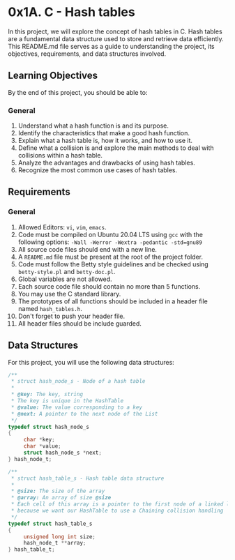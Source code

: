 # 0x1A. C - Hash tables

In this project, we will explore the concept of hash tables in C. Hash tables are a fundamental data structure used to store and retrieve data efficiently. This README.md file serves as a guide to understanding the project, its objectives, requirements, and data structures involved.

## Learning Objectives

By the end of this project, you should be able to:

### General
1. Understand what a hash function is and its purpose.
2. Identify the characteristics that make a good hash function.
3. Explain what a hash table is, how it works, and how to use it.
4. Define what a collision is and explore the main methods to deal with collisions within a hash table.
5. Analyze the advantages and drawbacks of using hash tables.
6. Recognize the most common use cases of hash tables.

## Requirements

### General
1. Allowed Editors: `vi`, `vim`, `emacs`.
2. Code must be compiled on Ubuntu 20.04 LTS using `gcc` with the following options:
   `-Wall -Werror -Wextra -pedantic -std=gnu89`
3. All source code files should end with a new line.
4. A `README.md` file must be present at the root of the project folder.
5. Code must follow the Betty style guidelines and be checked using `betty-style.pl` and `betty-doc.pl`.
6. Global variables are not allowed.
7. Each source code file should contain no more than 5 functions.
8. You may use the C standard library.
9. The prototypes of all functions should be included in a header file named `hash_tables.h`.
10. Don't forget to push your header file.
11. All header files should be include guarded.

## Data Structures

For this project, you will use the following data structures:

```c
/**
 * struct hash_node_s - Node of a hash table
 *
 * @key: The key, string
 * The key is unique in the HashTable
 * @value: The value corresponding to a key
 * @next: A pointer to the next node of the List
 */
typedef struct hash_node_s
{
     char *key;
     char *value;
     struct hash_node_s *next;
} hash_node_t;

/**
 * struct hash_table_s - Hash table data structure
 *
 * @size: The size of the array
 * @array: An array of size @size
 * Each cell of this array is a pointer to the first node of a linked list,
 * because we want our HashTable to use a Chaining collision handling
 */
typedef struct hash_table_s
{
     unsigned long int size;
     hash_node_t **array;
} hash_table_t;
